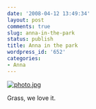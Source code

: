 ```yaml
---
date: '2008-04-12 13:49:34'
layout: post
comments: true
slug: anna-in-the-park
status: publish
title: Anna in the park
wordpress_id: '652'
categories:
- Anna
---
```





[![photo.jpg](http://fnord.phfactor.net/wp-photos/thumb.20080412-134934-1.jpg)](http://fnord.phfactor.net/wp-photos/20080412-134934-1.jpg)


Grass, we love it.
